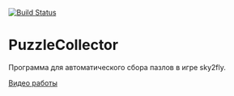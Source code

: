 [![Build Status](https://travis-ci.org/shaburov/puzzle-collector.svg?branch=master)](https://travis-ci.org/shaburov/puzzle-collector)

# PuzzleCollector

Программа для автоматического сбора пазлов в игре sky2fly.

[Видео работы](https://www.youtube.com/embed/B4bnkRW2L-4)